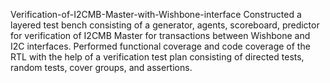 Verification-of-I2CMB-Master-with-Wishbone-interface
Constructed a layered test bench consisting of a generator, agents, scoreboard, predictor for verification of I2CMB Master for transactions between Wishbone and I2C interfaces.
Performed functional coverage and code coverage of the RTL with the help of a verification test plan consisting of directed tests, random tests, cover groups, and assertions.
